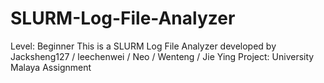 # SLURM-Log-File-Analyzer
Level: Beginner
This is a SLURM Log File Analyzer developed by Jacksheng127 / leechenwei / Neo / Wenteng / Jie Ying
Project: University Malaya Assignment

